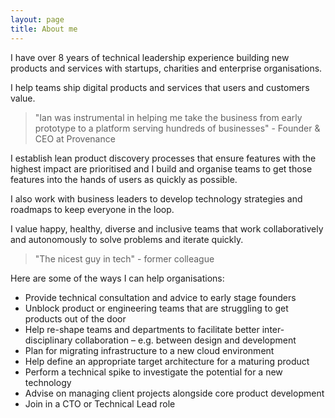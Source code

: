 ```yaml
---
layout: page
title: About me
---
```


I have over 8 years of technical leadership experience building new products and services with startups, charities and enterprise organisations.

I help teams ship digital products and services that users and customers value.

> "Ian was instrumental in helping me take the business from early prototype to a platform serving hundreds of businesses" - Founder & CEO at Provenance

I establish lean product discovery processes that ensure features with the highest impact are prioritised and I build and organise teams to get those features into the hands of users as quickly as possible.

I also work with business leaders to develop technology strategies and roadmaps to keep everyone in the loop.

I value happy, healthy, diverse and inclusive teams that work collaboratively and autonomously to solve problems and iterate quickly.

> "The nicest guy in tech" - former colleague

Here are some of the ways I can help organisations:

* Provide technical consultation and advice to early stage founders
* Unblock product or engineering teams that are struggling to get products out of the door
* Help re-shape teams and departments to facilitate better inter-disciplinary collaboration – e.g. between design and development
* Plan for migrating infrastructure to a new cloud environment
* Help define an appropriate target architecture for a maturing product
* Perform a technical spike to investigate the potential for a new technology
* Advise on managing client projects alongside core product development
* Join in a CTO or Technical Lead role
